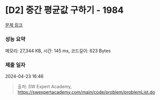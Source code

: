 # [D2] 중간 평균값 구하기 - 1984 

[문제 링크](https://swexpertacademy.com/main/code/problem/problemDetail.do?contestProbId=AV5Pw_-KAdcDFAUq) 

### 성능 요약

메모리: 27,344 KB, 시간: 145 ms, 코드길이: 623 Bytes

### 제출 일자

2024-04-23 16:46



> 출처: SW Expert Academy, https://swexpertacademy.com/main/code/problem/problemList.do